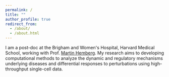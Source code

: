 ```yaml
---
permalink: /
title: ""
author_profile: true
redirect_from: 
  - /about/
  - /about.html
---
```


I am a post-doc at the Brigham and Women's Hospital, Harvard Medical School, working with Prof. [Martin Hemberg](https://hemberg-lab.github.io). My research aims to developing computational methods to analyze the dynamic and regulatory mechanisms underlying diseases and differential responses to perturbations using high-throughput single-cell data.
